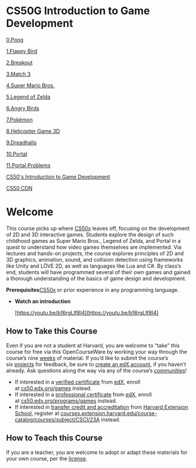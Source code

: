 # CS50G Introduction to Game Development

[0.Pong](CS50G%20Introduction%20to%20Game%20Development%204a4dea8998404409b1a9d13063a58688/0%20Pong%209e1cb6194a5a4cddbfb44be0f33e4967.md)

[1.Flappy Bird](CS50G%20Introduction%20to%20Game%20Development%204a4dea8998404409b1a9d13063a58688/1%20Flappy%20Bird%2093598a3dee0e470cb0db9d87f07e926e.md)

[2.Breakout](CS50G%20Introduction%20to%20Game%20Development%204a4dea8998404409b1a9d13063a58688/2%20Breakout%2052e0aa5a4fca4d0fb3f1bf29fe6caeb3.md)

[3.Match 3](CS50G%20Introduction%20to%20Game%20Development%204a4dea8998404409b1a9d13063a58688/3%20Match%203%20ec65f39a8efb4679ba169471e2a4f9c6.md)

[4.Super Mario Bros.](CS50G%20Introduction%20to%20Game%20Development%204a4dea8998404409b1a9d13063a58688/4%20Super%20Mario%20Bros%202f9f5ab592d24ff2b462e851690baed0.md)

[5.Legend of Zelda](CS50G%20Introduction%20to%20Game%20Development%204a4dea8998404409b1a9d13063a58688/5%20Legend%20of%20Zelda%206e7bb4c19a2045a7b5e8fae333864096.md)

[6.Angry Birds](CS50G%20Introduction%20to%20Game%20Development%204a4dea8998404409b1a9d13063a58688/6%20Angry%20Birds%2096d1b97a03194f858f442d75c6f85324.md)

[7.Pokémon](CS50G%20Introduction%20to%20Game%20Development%204a4dea8998404409b1a9d13063a58688/7%20Poke%CC%81mon%20d3759bbf08024541930164be89d09dae.md)

[8.Helicopter Game 3D](CS50G%20Introduction%20to%20Game%20Development%204a4dea8998404409b1a9d13063a58688/8%20Helicopter%20Game%203D%2060e9d53a624d4206975158a9e7f387e1.md)

[9.Dreadhalls](CS50G%20Introduction%20to%20Game%20Development%204a4dea8998404409b1a9d13063a58688/9%20Dreadhalls%20256f3ad4d3ef465a8ecf48f458f46a0f.md)

[10.Portal](CS50G%20Introduction%20to%20Game%20Development%204a4dea8998404409b1a9d13063a58688/10%20Portal%20998d4cb7a146453592fb6149601fce34.md)

[11.Portal Problems](CS50G%20Introduction%20to%20Game%20Development%204a4dea8998404409b1a9d13063a58688/11%20Portal%20Problems%203e150e6c99364adabd95a8905fcd0445.md)

[CS50's Introduction to Game Development](https://cs50.harvard.edu/games/2018/)

[CS50 CDN](https://cdn.cs50.net/games/2018/spring/)

# **Welcome**

This course picks up where [CS50x](CS50X%20Introduction%20to%20Computer%20Science%200c3dc256fd064730a562642fb9d80705.md) leaves off, focusing on the development of 2D and 3D interactive games. Students explore the design of such childhood games as Super Mario Bros., Legend of Zelda, and Portal in a quest to understand how video games themselves are implemented. Via lectures and hands-on projects, the course explores principles of 2D and 3D graphics, animation, sound, and collision detection using frameworks like Unity and LÖVE 2D, as well as languages like Lua and C#. By class’s end, students will have programmed several of their own games and gained a thorough understanding of the basics of game design and development.

**Prerequisites**[CS50x](CS50X%20Introduction%20to%20Computer%20Science%200c3dc256fd064730a562642fb9d80705.md) or prior experience in any programming language.

- **Watch an introduction**
    
    [https://youtu.be/b16rgLIf8I4](https://youtu.be/b16rgLIf8I4)
    

## **How to Take this Course**

Even if you are not a student at Harvard, you are welcome to “take” this course for free via this OpenCourseWare by working your way through the course’s nine [weeks](https://cs50.harvard.edu/games/2018/weeks/) of material. If you’d like to submit the course’s six [projects](https://cs50.harvard.edu/games/2018/projects/) for feedback, be sure to [create an edX account](https://courses.edx.org/register), if you haven’t already. Ask questions along the way via any of the course’s [communities](https://cs50.harvard.edu/games/2018/communities/)!

- If interested in a [verified certificate](https://www.edx.org/verified-certificate) from [edX](https://www.edx.org/), enroll at [cs50.edx.org/games](https://cs50.edx.org/games) instead.
- If interested in a [professional certificate](https://www.edx.org/professional-certificate) from [edX](https://www.edx.org/), enroll at [cs50.edx.org/programs/games](https://cs50.edx.org/programs/games) instead.
- If interested in [transfer credit and accreditation](https://extension.harvard.edu/for-students/student-policies-conduct/transfer-credits-accreditation/) from [Harvard Extension School](https://www.extension.harvard.edu/), register at [courses.extension.harvard.edu/course-catalog/courses/subject/CSCI/23A](https://courses.extension.harvard.edu/course-catalog/courses/subject/CSCI/23A) instead.

## **How to Teach this Course**

If you are a teacher, you are welcome to adopt or adapt these materials for your own course, per the [license](License%20d628f6de79c64efaa0a2d342a895662d.md).